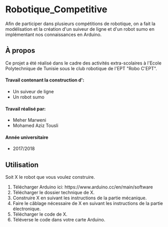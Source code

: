 # Robotique_Competitive
<p> Afin de participer dans plusieurs compétitions de robotique, on a fait la modélisation et la création d'un suiveur de ligne et d'un robot sumo en implémentant nos connaissances en Arduino. </p>
<h2> À propos </h2>
<p> Ce projet a été réalisé dans le cadre des activités extra-scolaires à l'Ecole Polytechnique de Tunisie sous le club robotique de l'EPT "Robo C'EPT". </p>
<h4> Travail contenant la construction d': </h4>
<ul>
<li>  Un suiveur de ligne </li>
<li>  Un robot sumo </li>
</ul>
<h4> Travail réalisé par: </h4>
<ul>
<li>  Meher Marweni </li>
<li>  Mohamed Aziz Tousli </li>
</ul>
<h4> Année universitaire </h4>
<ul>
<li>  2017/2018 </li>
</ul>
<h2> Utilisation </h2>
<p> Soit X le robot que vous voulez construire. </p>
<ol>
<li> Télécharger Arduino ici: https://www.arduino.cc/en/main/software </li>
<li> Télécharger le dossier technique de X. </li>
<li> Construire X en suivant les instructions de la partie mécanique. </li>
<li> Faire le câblage nécessaire de X en suivant les instructions de la partie électronique. </li>
<li> Télécharger le code de X. </li>
<li> Téléverse le code dans votre carte Arduino. </li>
</ol>
